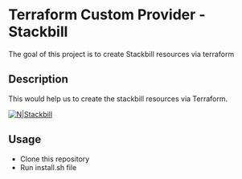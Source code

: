 # Terraform Custom Provider - Stackbill

The goal of this project is to create Stackbill resources via terraform

## Description

This would help us to create the stackbill resources via Terraform.

[![N|Stackbill](https://www.stackbill.com/wp-content/uploads/2017/11/stackbill-logo-white.png)](https://www.stackbill.com/)

## Usage
- Clone this repository
- Run install.sh file
